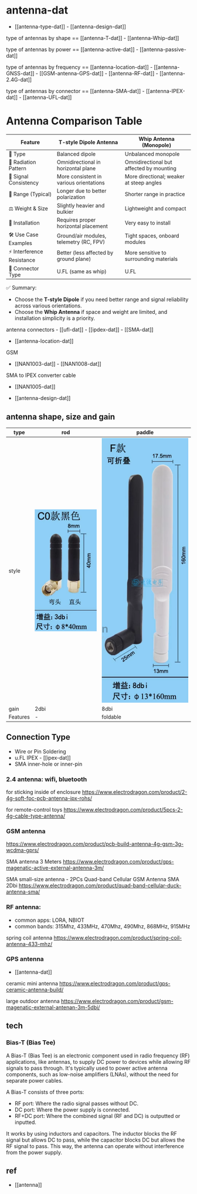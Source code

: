 
# antenna-dat

- [[antenna-type-dat]] - [[antenna-design-dat]]

type of antennas by shape == [[antenna-T-dat]] - [[antenna-Whip-dat]]

type of antennas by power == [[antenna-active-dat]] - [[antenna-passive-dat]]

type of antennas by frequency == [[antenna-location-dat]] - [[antenna-GNSS-dat]] - [[GSM-antenna-GPS-dat]] - [[antenna-RF-dat]] - [[antenna-2.4G-dat]]

type of antennas by connector == [[antenna-SMA-dat]] - [[antenna-IPEX-dat]] - [[antenna-UFL-dat]]




# Antenna Comparison Table

| Feature                     | T-style Dipole Antenna                       | Whip Antenna (Monopole)                      |
|----------------------------|----------------------------------------------|---------------------------------------------|
| 📡 Type                    | Balanced dipole                              | Unbalanced monopole                         |
| 🔁 Radiation Pattern        | Omnidirectional in horizontal plane          | Omnidirectional but affected by mounting    |
| 📶 Signal Consistency       | More consistent in various orientations      | More directional; weaker at steep angles    |
| 📏 Range (Typical)          | Longer due to better polarization            | Shorter range in practice                   |
| ⚖️ Weight & Size           | Slightly heavier and bulkier                 | Lightweight and compact                     |
| 🔧 Installation             | Requires proper horizontal placement         | Very easy to install                        |
| 🛠️ Use Case Examples       | Ground/air modules, telemetry (RC, FPV)      | Tight spaces, onboard modules               |
| ⚡ Interference Resistance  | Better (less affected by ground plane)       | More sensitive to surrounding materials     |
| 🔌 Connector Type           | U.FL (same as whip)                          | U.FL                                        |

✅ Summary:
- Choose the **T-style Dipole** if you need better range and signal reliability across various orientations.
- Choose the **Whip Antenna** if space and weight are limited, and installation simplicity is a priority.


antenna connectors - [[ufl-dat]] - [[ipdex-dat]] - [[SMA-dat]]

- [[antenna-location-dat]]

GSM
- [[NAN1003-dat]] - [[NAN1008-dat]]

SMA to IPEX converter cable 
- [[NAN1005-dat]]
  


- [[antenna-design-dat]]

## antenna shape, size and gain 

| type     | rod                          | paddle                       |
| -------- | ---------------------------- | ---------------------------- |
| style    | ![](2023-10-27-15-41-39.png) | ![](2023-10-27-15-42-27.png) |
| gain     | 2dbi                         | 8dbi                         |
| Features | -                            | foldable                     |


## Connection Type 

- Wire or Pin Soldering
- u.FL IPEX  - [[ipex-dat]]
- SMA inner-hole or inner-pin




### 2.4 antenna: wifi, bluetooth

for sticking inside of enclosure
https://www.electrodragon.com/product/2-4g-soft-fpc-pcb-antenna-ipx-rohs/

for remote-control toys
https://www.electrodragon.com/product/5pcs-2-4g-cable-type-antenna/

### GSM antenna

https://www.electrodragon.com/product/pcb-build-antenna-4g-gsm-3g-wcdma-gprs/

SMA antenna 3 Meters
https://www.electrodragon.com/product/gps-magenatic-active-external-antenna-3m/

SMA small-size antenna - 2PCs Quad-band Cellular GSM Antenna SMA 2Dbi
https://www.electrodragon.com/product/quad-band-cellular-duck-antenna-sma/


### RF antenna:

- common apps: LORA, NBIOT
- common bands: 315Mhz, 433MHz, 470Mhz, 490Mhz, 868MHz, 915MHz

spring coil antenna
https://www.electrodragon.com/product/spring-coil-antenna-433-mhz/

### GPS antenna

- [[antenna-dat]]

ceramic mini antenna
https://www.electrodragon.com/product/gps-ceramic-antenna-build/

large outdoor antenna
https://www.electrodragon.com/product/gsm-magenatic-external-antenan-3m-5dbi/



## tech 

### Bias-T (Bias Tee)

A Bias-T (Bias Tee) is an electronic component used in radio frequency (RF) applications, like antennas, to supply DC power to devices while allowing RF signals to pass through. It's typically used to power active antenna components, such as low-noise amplifiers (LNAs), without the need for separate power cables.

A Bias-T consists of three ports:

- RF port: Where the radio signal passes without DC.
- DC port: Where the power supply is connected.
- RF+DC port: Where the combined signal (RF and DC) is outputted or inputted.

It works by using inductors and capacitors. The inductor blocks the RF signal but allows DC to pass, while the capacitor blocks DC but allows the RF signal to pass. This way, the antenna can operate without interference from the power supply.



## ref

- [[antenna]]
